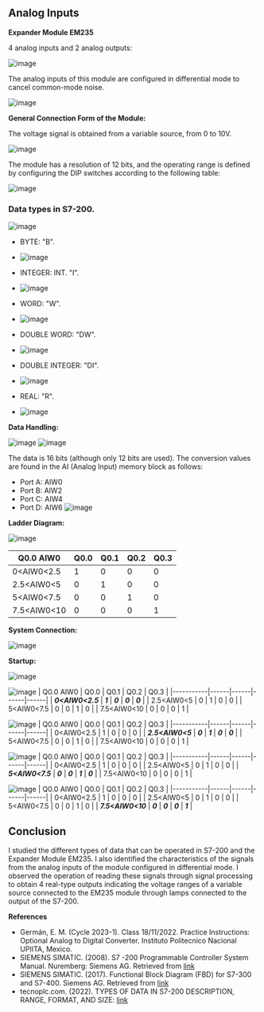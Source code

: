 ## Analog Inputs

**Expander Module EM235**

4 analog inputs and 2 analog outputs:

![image](https://github.com/JoseEmmanuelVG/IndustrialAutomation/assets/89156254/fb030723-8e44-4e0b-a008-61fa0a09cc6a)


The analog inputs of this module are configured in differential mode to cancel common-mode noise.

![image](https://github.com/JoseEmmanuelVG/IndustrialAutomation/assets/89156254/153f4375-2b7f-466e-8589-cf43ff2ce39b)


**General Connection Form of the Module:**

The voltage signal is obtained from a variable source, from 0 to 10V.

![image](https://github.com/JoseEmmanuelVG/IndustrialAutomation/assets/89156254/a12ffcca-8f26-42bb-b4ef-12b4c18a6afd)

The module has a resolution of 12 bits, and the operating range is defined by configuring the DIP switches according to the following table:

![image](https://github.com/JoseEmmanuelVG/IndustrialAutomation/assets/89156254/40f8d6d1-db75-4622-9933-3bfbaccf33e6)

### Data types in S7-200.

![image](https://github.com/JoseEmmanuelVG/IndustrialAutomation/assets/89156254/0632df4a-8bc7-4cf3-88fe-bab2739ea535)

- BYTE: "B".
- ![image](https://github.com/JoseEmmanuelVG/IndustrialAutomation/assets/89156254/71f94da5-5195-4009-ad82-633d3a70b63f)

- INTEGER: INT. "I".
- ![image](https://github.com/JoseEmmanuelVG/IndustrialAutomation/assets/89156254/5a968543-9685-4500-8966-a7a770c07830)

- WORD: "W".
- ![image](https://github.com/JoseEmmanuelVG/IndustrialAutomation/assets/89156254/b10d6ff6-677a-4816-8525-1d13cfa61458)

- DOUBLE WORD: "DW".
- ![image](https://github.com/JoseEmmanuelVG/IndustrialAutomation/assets/89156254/ac6c9867-46f7-4f81-bfe7-a00eb166699e)

- DOUBLE INTEGER: "DI".
- ![image](https://github.com/JoseEmmanuelVG/IndustrialAutomation/assets/89156254/29cf9502-ca31-4512-84e9-6994b735159f)

- REAL: "R".
- ![image](https://github.com/JoseEmmanuelVG/IndustrialAutomation/assets/89156254/6341af7b-d2bb-477d-bc6f-cba4cea90609)


**Data Handling:**

![image](https://github.com/JoseEmmanuelVG/IndustrialAutomation/assets/89156254/2f62028a-e151-4ca3-a17e-df0dfa227350)
![image](https://github.com/JoseEmmanuelVG/IndustrialAutomation/assets/89156254/74267ef0-a46b-4692-9066-b08d2175f639)


The data is 16 bits (although only 12 bits are used). The conversion values are found in the AI (Analog Input) memory block as follows:
- Port A: AIW0
- Port B: AIW2
- Port C: AIW4
- Port D: AIW6
![image](https://github.com/JoseEmmanuelVG/IndustrialAutomation/assets/89156254/be499f1c-f611-423e-a6ce-080b19d913d1)


**Ladder Diagram:**

![image](https://github.com/JoseEmmanuelVG/IndustrialAutomation/assets/89156254/29964899-0abb-4b0d-8067-e42aaaac58de)

| Q0.0 AIW0 | Q0.0 | Q0.1 | Q0.2 | Q0.3 |
|-----------|------|------|------|------|
| 0<AIW0<2.5 | 1 | 0 | 0 | 0 |
| 2.5<AIW0<5 | 0 | 1 | 0 | 0 |
| 5<AIW0<7.5 | 0 | 0 | 1 | 0 |
| 7.5<AIW0<10 | 0 | 0 | 0 | 1 |


**System Connection:**

![image](https://github.com/JoseEmmanuelVG/IndustrialAutomation/assets/89156254/bc05da3f-c709-4461-9ddc-0503a8d6103e)

**Startup:**

![image](https://github.com/JoseEmmanuelVG/IndustrialAutomation/assets/89156254/ba6dc359-cfc4-45f6-bb8b-37661825d6b8)

![image](https://github.com/JoseEmmanuelVG/IndustrialAutomation/assets/89156254/53d519dc-a55f-4a02-8d5b-f66f5fd6f8d8)
| Q0.0 AIW0 | Q0.0 | Q0.1 | Q0.2 | Q0.3 |
|-----------|------|------|------|------|
| ***0<AIW0<2.5*** | ***1*** | ***0*** | ***0*** | ***0*** |
| 2.5<AIW0<5 | 0 | 1 | 0 | 0 |
| 5<AIW0<7.5 | 0 | 0 | 1 | 0 |
| 7.5<AIW0<10 | 0 | 0 | 0 | 1 |

![image](https://github.com/JoseEmmanuelVG/IndustrialAutomation/assets/89156254/e69d2887-7198-4e52-9250-1a4e08d150ee)
| Q0.0 AIW0 | Q0.0 | Q0.1 | Q0.2 | Q0.3 |
|-----------|------|------|------|------|
| 0<AIW0<2.5 | 1 | 0 | 0 | 0 |
| ***2.5<AIW0<5*** | ***0*** | ***1*** | ***0*** | ***0*** |
| 5<AIW0<7.5 | 0 | 0 | 1 | 0 |
| 7.5<AIW0<10 | 0 | 0 | 0 | 1 |

![image](https://github.com/JoseEmmanuelVG/IndustrialAutomation/assets/89156254/d7345f69-26e0-4dc6-afcd-1b9a137f0e1b)
| Q0.0 AIW0 | Q0.0 | Q0.1 | Q0.2 | Q0.3 |
|-----------|------|------|------|------|
| 0<AIW0<2.5 | 1 | 0 | 0 | 0 |
| 2.5<AIW0<5 | 0 | 1 | 0 | 0 |
| ***5<AIW0<7.5*** | ***0*** | ***0*** | ***1*** | ***0*** |
| 7.5<AIW0<10 | 0 | 0 | 0 | 1 |

![image](https://github.com/JoseEmmanuelVG/IndustrialAutomation/assets/89156254/6279fa60-d8a4-41ec-9b95-a9868b2caa36)
| Q0.0 AIW0 | Q0.0 | Q0.1 | Q0.2 | Q0.3 |
|-----------|------|------|------|------|
| 0<AIW0<2.5 | 1 | 0 | 0 | 0 |
| 2.5<AIW0<5 | 0 | 1 | 0 | 0 |
| 5<AIW0<7.5 | 0 | 0 | 1 | 0 |
| ***7.5<AIW0<10*** | ***0*** | ***0*** | ***0*** | ***1*** |

## Conclusion

I studied the different types of data that can be operated in S7-200 and the Expander Module EM235. I also identified the characteristics of the signals from the analog inputs of the module configured in differential mode. I observed the operation of reading these signals through signal processing to obtain 4 real-type outputs indicating the voltage ranges of a variable source connected to the EM235 module through lamps connected to the output of the S7-200.

**References**

- Germán, E. M. (Cycle 2023-1). Class 18/11/2022. Practice Instructions: Optional Analog to Digital Converter. Instituto Politecnico Nacional UPIITA, Mexico.
- SIEMENS SIMATIC. (2008). S7 -200 Programmable Controller System Manual. Nuremberg: Siemens AG. Retrieved from [link](https://cache.industry.siemens.com/dl/files/582/1109582/att_22063/v1/s7200_system_manual_en-US.pdf)
- SIEMENS SIMATIC. (2017). Functional Block Diagram (FBD) for S7-300 and S7-400. Siemens AG. Retrieved from [link](https://cache.industry.siemens.com/dl/files/819/109751819/att_933111/v1/STEP_7_-_FUP_para_S7-300_y_S7-400.pdf)
- tecnoplc.com. (2022). TYPES OF DATA IN S7-200 DESCRIPTION, RANGE, FORMAT, AND SIZE: [link](https://www.tecnoplc.com/tipos-de-datos-en-un-s7-200/)
